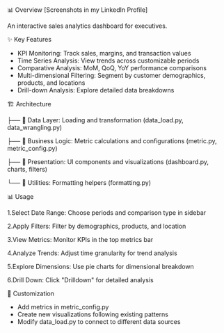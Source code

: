 📊 Overview
[Screenshots in my LinkedIn Profile]

An interactive sales analytics dashboard for executives.

✨ Key Features

* KPI Monitoring: Track sales, margins, and transaction values
* Time Series Analysis: View trends across customizable periods
* Comparative Analysis: MoM, QoQ, YoY performance comparisons
* Multi-dimensional Filtering: Segment by customer demographics, products, and locations
* Drill-down Analysis: Explore detailed data breakdowns

🏗️ Architecture

├── 📂 Data Layer: Loading and transformation (data_load.py, data_wrangling.py)

├── 📂 Business Logic: Metric calculations and configurations (metric.py, metric_config.py)

├── 📂 Presentation: UI components and visualizations (dashboard.py, charts, filters)

└── 📂 Utilities: Formatting helpers (formatting.py)

📊 Usage

1.Select Date Range: Choose periods and comparison type in sidebar

2.Apply Filters: Filter by demographics, products, and location

3.View Metrics: Monitor KPIs in the top metrics bar

4.Analyze Trends: Adjust time granularity for trend analysis

5.Explore Dimensions: Use pie charts for dimensional breakdown

6.Drill Down: Click "Drilldown" for detailed analysis

🔧 Customization

* Add metrics in metric_config.py
* Create new visualizations following existing patterns
* Modify data_load.py to connect to different data sources
